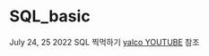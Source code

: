 # SQL_basic

July 24, 25 2022 SQL 찍먹하기
[yalco YOUTUBE](https://www.youtube.com/watch?v=dgpBXNa9vJc) 참조
